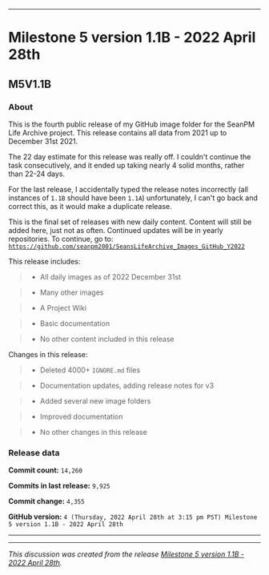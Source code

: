 ***

# Milestone 5 version 1.1B - 2022 April 28th

## M5V1.1B

### About

This is the fourth public release of my GitHub image folder for the SeanPM Life Archive project. This release contains all data from 2021 up to December 31st 2021.

The 22 day estimate for this release was really off. I couldn't continue the task consecutively, and it ended up taking nearly 4 solid months, rather than 22-24 days.

For the last release, I accidentally typed the release notes incorrectly (all instances of `1.1B` should have been `1.1A`) unfortunately, I can't go back and correct this, as it would make a duplicate release.

This is the final set of releases with new daily content. Content will still be added here, just not as often. Continued updates will be in yearly repositories. To continue, go to: [`https://github.com/seanpm2001/SeansLifeArchive_Images_GitHub_Y2022`](https://github.com/seanpm2001/SeansLifeArchive_Images_GitHub_Y2022)

<!-- This is a follow-up to the 2022 annual release. !-->

This release includes:

> * All daily images as of 2022 December 31st

> * Many other images

> * A Project Wiki

> * Basic documentation

> * No other content included in this release

Changes in this release:

> * Deleted 4000+ `IGNORE.md` files

> * Documentation updates, adding release notes for v3

> * Added several new image folders

> * Improved documentation

> * No other changes in this release

### Release data

**Commit count:** `14,260`

**Commits in last release:** `9,925`

**Commit change:** `4,355`

**GitHub version:** `4 (Thursday, 2022 April 28th at 3:15 pm PST) Milestone 5 version 1.1B - 2022 April 28th`

***


<hr /><em>This discussion was created from the release <a href='https://github.com/seanpm2001/SeansLifeArchive_Images_GitHub/releases/tag/M5V1.1B'>Milestone 5 version 1.1B - 2022 April 28th</a>.</em>
